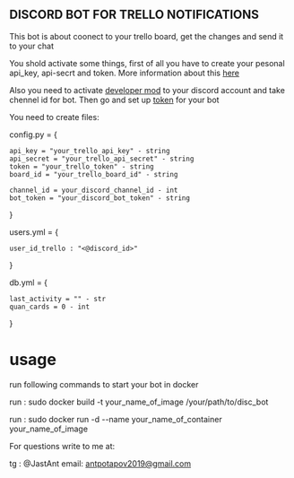 ## DISCORD BOT FOR TRELLO NOTIFICATIONS

This bot is about coonect to your trello board, get the changes and send it to
    your chat

You shold activate some things, first of all you have to create your 
    pesonal api_key, api-secrt and token. More information about this [here](https://developer.atlassian.com/cloud/trello/guides/rest-api/api-introduction/)

Also you need to activate [developer mod](https://www.howtogeek.com/714348/how-to-enable-or-disable-developer-mode-on-discord/) to your discord
    account and take chennel id for bot. Then go and set up [token](https://tproger.ru/articles/sozdajom-discord-bota-na-python/#:~:text=%D0%A1%D0%BE%D0%B7%D0%B4%D0%B0%D1%91%D0%BC%20%D0%BD%D0%B0%D1%88%D0%B5%D0%B3%D0%BE%20%D0%B1%D0%BE%D1%82%D0%B0,%D0%94%D0%B0%D0%BB%D1%8C%D1%88%D0%B5%20%D0%BE%D0%BD%20%D0%BD%D0%B0%D0%BC%20%D0%BF%D0%BE%D0%BD%D0%B0%D0%B4%D0%BE%D0%B1%D0%B8%D1%82%D1%81%D1%8F!) for your bot
      

You need to create files:

config.py = {
    
    api_key = "your_trello_api_key" - string
    api_secret = "your_trello_api_secret" - string
    token = "your_trello_token" - string
    board_id = "your_trello_board_id" - string

    channel_id = your_discord_channel_id - int
    bot_token = "your_discord_bot_token" - string

}

users.yml = {

    user_id_trello : "<@discord_id>"

}

db.yml = {

    last_activity = "" - str
    quan_cards = 0 - int 

}

# usage 

run following commands to start your bot in docker  

run : sudo docker build -t your_name_of_image /your/path/to/disc_bot

run : sudo docker run -d --name your_name_of_container your_name_of_image



For questions write to me at:

tg : @JastAnt
email: antpotapov2019@gmail.com
